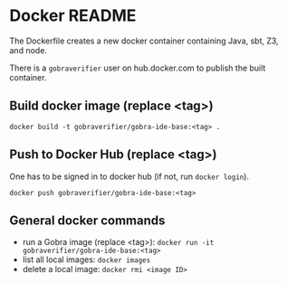 # Docker README

The Dockerfile creates a new docker container containing Java, sbt, Z3, and node.

There is a `gobraverifier` user on hub.docker.com to publish the built container.

## Build docker image (replace \<tag\>)
`docker build -t gobraverifier/gobra-ide-base:<tag> .`

## Push to Docker Hub (replace \<tag\>)
One has to be signed in to docker hub (if not, run `docker login`).

`docker push gobraverifier/gobra-ide-base:<tag>`

## General docker commands
- run a Gobra image (replace \<tag\>): `docker run -it gobraverifier/gobra-ide-base:<tag>`
- list all local images: `docker images`
- delete a local image: `docker rmi <image ID>`
